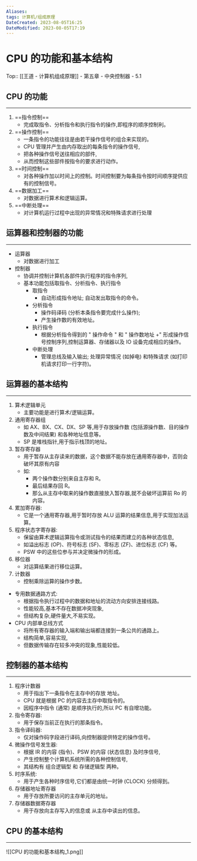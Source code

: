 ```yaml
---
Aliases: 
tags: 计算机/组成原理 
DateCreated: 2023-08-05T16:25
DateModified: 2023-08-05T17:19
---
```

# CPU 的功能和基本结构
Top:: [[王道 - 计算机组成原理]] - 第五章 - 中央控制器 - 5.1

## CPU 的功能
---
1. ==指令控制==
	- 完成取指令、分析指令和执行指令的操作,即程序的顺序控制利。
2. ==操作控制==
	- 一条指令的功能往往是由若干操作信号的组合来实现的。
	- CPU 管理并产生由内存取出的每条指令的操作信号,
	- 把各种操作信号送往相应的部件,
	- 从而控制这些部件按指令的要求进行动作。
3. ==时间控制==
	- 对各种操作加以时间上的控制。时间控制要为每条指令按时间顺序提供应有的控制信号。
4. ==数据加工==
	- 对数据进行算术和逻辑运算。
5. ==中断处理==
	- 对计算机运行过程中出现的异常情况和特殊请求进行处理

## 运算器和控制器的功能
---
- 运算器
	- 对数据进行加工
- 控制器
	- 协调并控制计算机各部件执行程序的指令序列,
	- 基本功能包括取指令、分析指令、执行指令
		- 取指令
			- 自动形成指令地址; 自动发出取指令的命令。
		- 分析指令
			- 操作码译码 (分析本条指令要完成什么操作);
			- 产生操作数的有效地址。
		- 执行指令
			- 根据分析指令得到的 " 操作命令 " 和 " 操作数地址 +" 形成操作信号控制序列,控制运算器、存储器以及 IO 设备完成相应的操作。
		- 中断处理
			- 管理总线及输入输出; 处理异常情况 (如掉电) 和特殊请求 (如打印机请求打印一行字符)。

## 运算器的基本结构
---
1. 算术逻辑单元
	- 主要功能是进行算术/逻辑运算。
2. 通用寄存器组
	- 如 AX、BX、CX、DX、SP 等,用于存放操作数 (包括源操作数、目的操作数及中间结果) 和各种地址信息等。
	- SP 是堆栈指针,用于指示栈顶的地址。
3. 暂存寄存器
	- 用于暂存从主存读来的数据，这个数据不能存放在通用寄存器中，否则会破坏其原有内容
	- 如:
		- 两个操作数分别来自主存和 R。
		- 最后结果存回 R。
		- 那么从主存中取来的操作数直接放入暂存器,就不会破坏运算前 Ro 的内容。
4. 累加寄存器:
	- 它是一个通用寄存器,用于暂时存放 ALU 运算的结果信息,用于实现加法运算。
5. 程序状态字寄存器:
	- 保留由算术逻辑运算指令或测试指令的结果而建立的各种状态信息,
	- 如溢出标志 (OP)、符号标志 (SF)、零标志 (ZF)、进位标志 (CF) 等。
	- PSW 中的这些位参与并决定微操作的形成。
6. 移位器
	- 对运算结果进行移位运算。
7. 计数器
	- 控制乘除运算的操作步数。

- 专用数据通路方式:
	- 根据指令执行过程中的数据和地址的流动方向安排连接线路。
	- 性能较高,基本不存在数据冲突现象,
	- 但结构复杂,硬件量大,不易实现。
- CPU 内部单总线方式
	- 将所有寄存器的输入端和输出端都连接到一条公共的通路上。
	- 结构简单,容易实现,
	- 但数据传输存在较多冲突的现象,性能较低。

## 控制器的基本结构
---
1. 程序计数器
	- 用于指出下一条指令在主存中的存放 地址。
	- CPU 就是根据 PC 的内容去主存中取指令的。
	- 因程序中指令 (通常) 是顺序执行的,所以 PC 有自增功能。
2. 指令寄存器:
	- 用于保存当前正在执行的那条指令。
3. 指令译码器:
	- 仅对操作码字段进行译码,向控制器提供特定的操作信号。
4. 微操作信号发生器:
	- 根据 IR 的内容 (指令)、PSW 的内容 (状态信息) 及时序信号,
	- 产生控制整个计算机系统所需的各种控制信号,
	- 其结构有 组合逻辑型 和 存储逻辑型 两种。
5. 时序系统:
	- 用于产生各种时序信号,它们都是由统一时钟 (CLOCK) 分频得到。
6. 存储器地址寄存器
	- 用于存放所要访问的主存单元的地址。
7. 存储器数据寄存器
	- 用于存放向主存写入的信息或 从主存中读出的信息。

## CPU 的基本结构
---
![[CPU 的功能和基本结构_1.png]]
